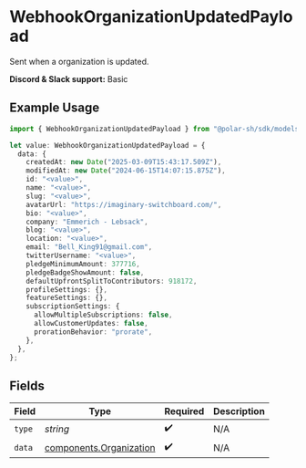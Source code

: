 # WebhookOrganizationUpdatedPayload

Sent when a organization is updated.

**Discord & Slack support:** Basic

## Example Usage

```typescript
import { WebhookOrganizationUpdatedPayload } from "@polar-sh/sdk/models/components/webhookorganizationupdatedpayload.js";

let value: WebhookOrganizationUpdatedPayload = {
  data: {
    createdAt: new Date("2025-03-09T15:43:17.509Z"),
    modifiedAt: new Date("2024-06-15T14:07:15.875Z"),
    id: "<value>",
    name: "<value>",
    slug: "<value>",
    avatarUrl: "https://imaginary-switchboard.com/",
    bio: "<value>",
    company: "Emmerich - Lebsack",
    blog: "<value>",
    location: "<value>",
    email: "Bell_King91@gmail.com",
    twitterUsername: "<value>",
    pledgeMinimumAmount: 377716,
    pledgeBadgeShowAmount: false,
    defaultUpfrontSplitToContributors: 918172,
    profileSettings: {},
    featureSettings: {},
    subscriptionSettings: {
      allowMultipleSubscriptions: false,
      allowCustomerUpdates: false,
      prorationBehavior: "prorate",
    },
  },
};
```

## Fields

| Field                                                              | Type                                                               | Required                                                           | Description                                                        |
| ------------------------------------------------------------------ | ------------------------------------------------------------------ | ------------------------------------------------------------------ | ------------------------------------------------------------------ |
| `type`                                                             | *string*                                                           | :heavy_check_mark:                                                 | N/A                                                                |
| `data`                                                             | [components.Organization](../../models/components/organization.md) | :heavy_check_mark:                                                 | N/A                                                                |